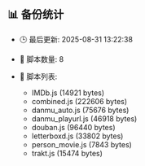## 📊 备份统计

- 🕒 最后更新: 2025-08-31 13:22:38
- 📁 脚本数量: 8
- 📄 脚本列表:

  - IMDb.js (14921 bytes)
  - combined.js (222606 bytes)
  - danmu_auto.js (75676 bytes)
  - danmu_playurl.js (46918 bytes)
  - douban.js (96440 bytes)
  - letterboxd.js (33802 bytes)
  - person_movie.js (7843 bytes)
  - trakt.js (15474 bytes)
